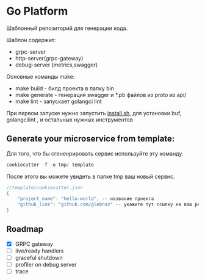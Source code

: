 # Go Platform

Шаблонный репозиторий для генерации кода.

Шаблон содержит:

- grpc-server
- http-server(grpc-gateway)
- debug-server (metrics,swagger)

Основные команды make:

- make build - билд проекта в папку bin
- make generate - генерация swagger и *.pb файлов из proto из api/
- make lint - запускает golangci lint

При первом запуске нужно запустить [install.sh](https://github.com/glebnaz/go-platform-hello-world/blob/master/install.sh), для установки buf, golangcilint , и остальных нужных инструментов

## Generate your microservice from template:

Для того, что бы сгененрировать сервис используйте эту команду.

```go
cookiecutter -f -o tmp/ template
```

После этого вы можете увидеть в папке tmp ваш новый сервис.

```go
//template/cookiecutter.json
{
	"project_name": "hello-world", -- название проекта
	"github_link": "github.com/glebnaz" -- укажите тут ссылку на ваш репозиторий
}
```

## Roadmap

- [x]  GRPC gateway
- [ ]  live/ready handlers
- [ ]  graceful shutdown
- [ ]  profiler on debug server
- [ ]  trace